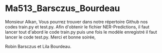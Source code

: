 # Ma513_Barsczus_Bourdeau

Monsieur Alkan,
Vous pourrez trouver dans notre répertoire Github nos codes train.py et test.py.
Afin d'obtenir le fichier NER-Predictions, il faut lancer tout d'abord le code train.py puis une fois le modèle enregistré il faut lancer le code test.py.
Merci et bonne soirée,

Robin Barsczus et Lila Bourdeau.
